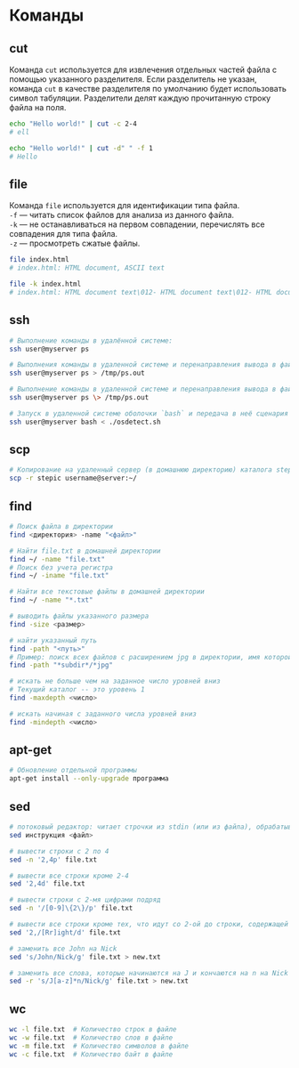 # Команды

## cut
Команда `cut` используется для извлечения отдельных частей файла с помощью указанного разделителя. Если разделитель не указан, команда `cut` в качестве разделителя по умолчанию будет использовать символ табуляции. Разделители делят каждую прочитанную строку файла на поля.
```sh
echo "Hello world!" | cut -c 2-4
# ell

echo "Hello world!" | cut -d" " -f 1
# Hello
```

## file
Команда `file` используется для идентификации типа файла.  
`-f` — читать список файлов для анализа из данного файла.  
`-k` — не останавливаться на первом совпадении, перечислять все совпадения для типа файла.  
`-z` — просмотреть сжатые файлы.  
```sh
file index.html 
# index.html: HTML document, ASCII text

file -k index.html 
# index.html: HTML document text\012- HTML document text\012- HTML document text\012- HTML document text\012- exported SGML document, ASCII text
```

## ssh
```sh
# Выполнение команды в удалённой системе:
ssh user@myserver ps

# Выполнения команды в удаленной системе и перенаправления вывода в файл в локальной системе:
ssh user@myserver ps > /tmp/ps.out

# Выполнение команды в удаленной системе и перенаправления вывода в файл в удаленной системе:
ssh user@myserver ps \> /tmp/ps.out

# Запуск в удаленной системе оболочки `bash` и передача в неё сценария osdetect.sh из локальной системы:
ssh user@myserver bash < ./osdetect.sh
```

## scp
```sh
# Копирование на удаленный сервер (в домашнюю директорию) каталога stepic вместе с содержимым её самой и всех её подкаталогов
scp -r stepic username@server:~/
```

## find
```sh
# Поиск файла в директории
find <директория> -name "<файл>"

# Найти file.txt в домашней директории
find ~/ -name "file.txt"
# Поиск без учета регистра
find ~/ -iname "file.txt"

# Найти все текстовые файлы в домашней директории
find ~/ -name "*.txt"

# выводить файлы указанного размера
find -size <размер>

# найти указанный путь
find -path "<путь>"
# Пример: поиск всех файлов с расширением jpg в директории, имя которой содержит subdir
find -path "*subdir*/*jpg"

# искать не больше чем на заданное число уровней вниз
# Текущий каталог -- это уровень 1
find -maxdepth <число>

# искать начиная с заданного числа уровней вниз
find -mindepth <число>
```

## apt-get
```sh
# Обновление отдельной программы
apt-get install --only-upgrade программа
```
## sed
```sh
# потоковый редактор: читает строчки из stdin (или из файла), обрабатывает их по инструкции и пишет в stdout
sed инструкция <файл>

# вывести строки с 2 по 4
sed -n '2,4p' file.txt

# вывести все строки кроме 2-4
sed '2,4d' file.txt

# вывести строки с 2-мя цифрами подряд
sed -n '/[0-9]\{2\}/p' file.txt

# вывести все строки кроме тех, что идут со 2-ой до строки, содержащей “right” (с большой или маленькой буквы)
sed '2,/[Rr]ight/d' file.txt

# заменить все John на Nick
sed 's/John/Nick/g' file.txt > new.txt

# заменить все слова, которые начинаются на J и кончаются на n на Nick
sed -r 's/J[a-z]*n/Nick/g' file.txt > new.txt
```

## wc
```sh
wc -l file.txt  # Количество строк в файле
wc -w file.txt  # Количество слов в файле
wc -m file.txt  # Количество символов в файле
wc -c file.txt  # Количество байт в файле
```
